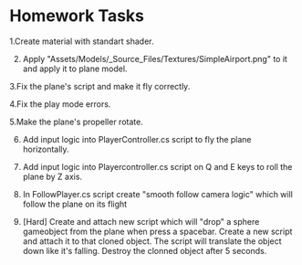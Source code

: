 # Homework Tasks

   1.Create material with standart shader.

   2. Apply "Assets/Models/_Source_Files/Textures/SimpleAirport.png" to it and apply it to plane model.

   3.Fix the plane's script and make it fly correctly.

   4.Fix the play mode errors.

   5.Make the plane's propeller rotate.

   6. Add input logic into PlayerController.cs script to fly the plane horizontally.

   7. Add input logic into Playercontroller.cs script on Q and E keys to roll the plane by Z axis.

   8. In FollowPlayer.cs script create "smooth follow camera logic" which will follow the plane on its flight

   9. [Hard] Create and attach new script which will "drop" a sphere gameobject from the plane when press a spacebar. Create a new script and attach it to that cloned object. The script will translate the object down like it's falling. Destroy the clonned object after 5 seconds.

